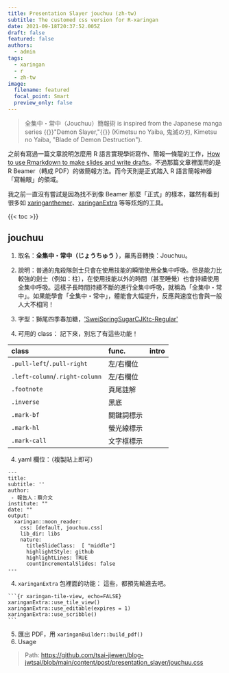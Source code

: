 ```yaml
---
title: Presentation Slayer jouchuu (zh-tw)
subtitle: The customed css version for R-xaringan
date: 2021-09-18T20:37:52.005Z
draft: false
featured: false
authors:
  - admin
tags:
  - xaringan
  - r
  - zh-tw
image:
  filename: featured
  focal_point: Smart
  preview_only: false
---
```


>  全集中・常中（Jouchuu）簡報術 is inspired from the Japanese manga series  {{<hl>}}"Demon Slayer,"{{</hl>}} (Kimetsu no Yaiba, 鬼滅の刃, Kimetsu no Yaiba, "Blade of Demon Destruction").

之前有寫過一篇文章說明怎麼用 R 語言實現學術寫作、簡報一條龍的工作，[How to use Rmarkdown to make slides and write drafts](https://blog-jwtsai.netlify.app/post/how-to-use-r-markdown-to-make-slides-and-write-drafts/)。不過那篇文章裡面用的是 R Beamer（轉成 PDF）的做簡報方法。而今天則是正式踏入 R 語言簡報神器「寫輪眼」的領域。

我之前一直沒有嘗試是因為找不到像 Beamer 那麼「正式」的樣本，雖然有看到很多如 [xaringanthemer](https://pkg.garrickadenbuie.com/xaringanthemer/)、[xaringanExtra](https://pkg.garrickadenbuie.com/xaringanExtra/) 等等炫炮的工具。


{{< toc >}}

## jouchuu
1. 取名：**全集中・常中（じょうちゅう ）**，羅馬音轉換：Jouchuu。

2. 說明：普通的鬼殺隊劍士只會在使用技能的瞬間使用全集中呼吸。但是能力比較強的劍士（例如：柱），在使用技能以外的時間（甚至睡覺）也會持續使用全集中呼吸。這樣子長時間持續不斷的進行全集中呼吸，就稱為「全集中・常中」。如果能學會「全集中・常中」，體能會大幅提升，反應與速度也會與一般人大不相同！

3. 字型：獅尾四季春加糖，['SweiSpringSugarCJKtc-Regular'](https://max-everyday.com/2020/04/swei-spring/)

4. 可用的 class：
   記下來，別忘了有這些功能！

| class                          | func.      | intro |
| :----------------------------- | :--------- | :---- |
| `.pull-left`/`.pull-right`     | 左/右欄位  |       |
| `.left-column`/`.right-column` | 左/右欄位  |       |
| `.footnote`                    | 頁尾註解   |       |
| `.inverse`                     | 黑底       |       |
| `.mark-bf`                     | 關鍵詞標示 |       |
| `.mark-hl`                     | 螢光線標示 |       |
| `.mark-call`                   | 文字框標示 |       |

   


4. yaml 欄位：（複製貼上即可）

```{yaml}
---
title: 
subtitle: ''
author:    
 - 報告人：蔡介文
institute: ""
date: ""
output:
  xaringan::moon_reader:
    css: [default, jouchuu.css]
    lib_dir: libs
    nature:
      titleSlideClass:  [ "middle"]
      highlightStyle: github
      highlightLines: TRUE
      countIncrementalSlides: false
---
```

4. `xaringanExtra` 包裡面的功能：
   這些，都預先輸進去吧。

````{r xaringan-tile-view, echo=FALSE}
```{r xaringan-tile-view, echo=FALSE}
xaringanExtra::use_tile_view()
xaringanExtra::use_editable(expires = 1)
xaringanExtra::use_scribble()
```
````

5. 匯出 PDF，用 `xaringanBuilder::build_pdf()`
6. Usage

>  Path: https://github.com/tsai-jiewen/blog-jwtsai/blob/main/content/post/presentation_slayer/jouchuu.css



